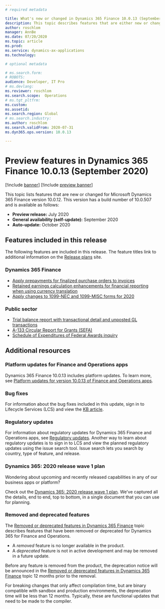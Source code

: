 ```yaml
---
# required metadata

title: What's new or changed in Dynamics 365 Finance 10.0.13 (September 2020)
description: This topic describes features that are either new or changed in the Dynamics 365 Finance version 10.0.13 preview release.
author: roschlom
manager: AnnBe
ms.date: 07/20/2020
ms.topic: article
ms.prod: 
ms.service: dynamics-ax-applications
ms.technology: 

# optional metadata

# ms.search.form: 
# ROBOTS: 
audience: Developer, IT Pro
# ms.devlang: 
ms.reviewer: roschlom
ms.search.scope:  Operations
# ms.tgt_pltfrm: 
ms.custom: 
ms.assetid: 
ms.search.region: Global
# ms.search.industry: 
ms.author: roschlom
ms.search.validFrom: 2020-07-31 
ms.dyn365.ops.version: 10.0.13

---
```

# Preview features in Dynamics 365 Finance 10.0.13 (September 2020)

[!include [banner](../includes/banner.md)]
[!include [preview banner](../includes/preview-banner.md)]

This topic lists features that are new or changed for Microsoft Dynamics 365 Finance version 10.0.12. This version has a build number of 10.0.507 and is available as follows:

- **Preview release:** July 2020
- **General availability (self-update):** September 2020
- **Auto-update:** October 2020

## Features included in this release
The following features are included in this release. The feature titles link to additional information on the [Release plans](https://docs.microsoft.com/dynamics365/release-plans/) site. 

### Dynamics 365 Finance
 - [Apply prepayments for finalized purchase orders to invoices](https://docs.microsoft.com/en-us/dynamics365-release-plan/2020wave1/dynamics365-finance/apply-prepayments-finalized-purchase-orders-invoices)
 - [Retained earnings calculation enhancements for financial reporting when using currency translation
 ](https://docs.microsoft.com/en-us/dynamics365-release-plan/2020wave1/dynamics365-finance/retained-earnings-calculation-enhancements-financial-reporting-when-using-currency-translation)
 - [Apply changes to 1099-NEC and 1099-MISC forms for 2020
 ](https://docs.microsoft.com/en-us/dynamics365-release-plan/2020wave1/dynamics365-finance/apply-changes-1099-nec-1099-misc-forms-2020)
 
 ### Public sector
 - [Trial balance report with transactional detail and unposted GL transactions](https://docs.microsoft.com/en-us/dynamics365-release-plan/2020wave1/dynamics365-finance/trial-balance-transactional-detail-report)
 - [A-133 Circular Report for Grants (SEFA)](https://docs.microsoft.com/en-us/dynamics365-release-plan/2020wave1/dynamics365-finance/a-133-circular-report-grants-sefa)
 - [Schedule of Expenditures of Federal Awards inquiry](https://docs.microsoft.com/en-us/dynamics365-release-plan/2020wave1/dynamics365-finance/schedule-expenditures-federal-awards-inquiry)
 
## Additional resources

### Platform updates for Finance and Operations apps
Dynamics 365 Finance 10.0.13 includes platform updates. To learn more, see [Platform updates for version 10.0.13 of Finance and Operations apps](../../fin-ops-core/dev-itpro/get-started/whats-new-platform-update-10-0-13.md). 

### Bug fixes 
For information about the bug fixes included in this update, sign in to Lifecycle Services (LCS) and view the [KB article](https://fix.lcs.dynamics.com/Issue/Details?bugId=453382&dbType=3&qc=a68cf77635c0ab926e7b1b75c6925c82a23058c524c4d728ba8b30fedaf41746).

### Regulatory updates
For information about regulatory updates for Dynamics 365 Finance and Operations apps, see [Regulatory updates](https://docs.microsoft.com/dynamics365/finance/localizations/regulatory-updates). Another way to learn about regulatory updates is to sign in to LCS and view the planned regulatory updates using the issue search tool. Issue search lets you search by country, type of feature, and release. 

### Dynamics 365: 2020 release wave 1 plan

Wondering about upcoming and recently released capabilities in any of our business apps or platform?

Check out the [Dynamics 365: 2020 release wave 1 plan](https://docs.microsoft.com/dynamics365-release-plan/2020wave1/index). We've captured all the details, end to end, top to bottom, in a single document that you can use for planning.

### Removed and deprecated features

The [Removed or deprecated features in Dynamics 365 Finance](removed-deprecated-features-finance.md) topic describes features that have been removed or deprecated for Dynamics 365 for Finance and Operations.

- A *removed* feature is no longer available in the product.
- A *deprecated* feature is not in active development and may be removed in a future update.

Before any feature is removed from the product, the deprecation notice will be announced in the [Removed or deprecated features in Dynamics 365 Finance](removed-deprecated-features-finance.md) topic 12 months prior to the removal.

For breaking changes that only affect compilation time, but are binary compatible with sandbox and production environments, the deprecation time will be less than 12 months. Typically, these are functional updates that need to be made to the compiler.
